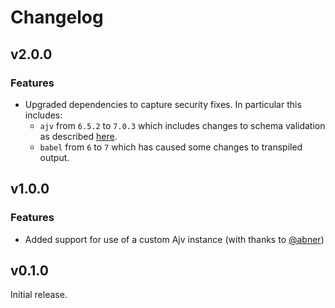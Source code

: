 # Changelog

## v2.0.0

### Features

* Upgraded dependencies to capture security fixes.
  In particular this includes:
  * `ajv` from `6.5.2` to `7.0.3` which includes changes to
    schema validation as described
    [here](https://github.com/ajv-validator/ajv/releases/tag/v7.0.0).
  * `babel` from `6` to `7` which has caused some changes to transpiled output.

## v1.0.0

### Features

* Added support for use of a custom Ajv instance
  (with thanks to [@abner](https://github.com/abner))

## v0.1.0

Initial release.
